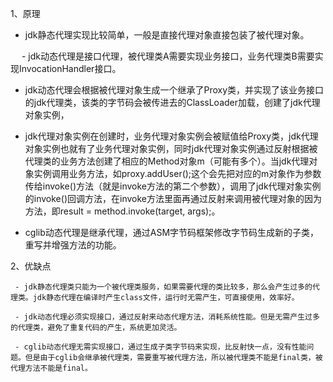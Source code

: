 1、原理

   - jdk静态代理实现比较简单，一般是直接代理对象直接包装了被代理对象。

　 - jdk动态代理是接口代理，被代理类A需要实现业务接口，业务代理类B需要实现InvocationHandler接口。

   - jdk动态代理会根据被代理对象生成一个继承了Proxy类，并实现了该业务接口的jdk代理类，该类的字节码会被传进去的ClassLoader加载，创建了jdk代理对象实例，

   - jdk代理对象实例在创建时，业务代理对象实例会被赋值给Proxy类，jdk代理对象实例也就有了业务代理对象实例，同时jdk代理对象实例通过反射根据被代理类的业务方法创建了相应的Method对象m（可能有多个）。当jdk代理对象实例调用业务方法，如proxy.addUser();这个会先把对应的m对象作为参数传给invoke()方法（就是invoke方法的第二个参数），调用了jdk代理对象实例的invoke()回调方法，在invoke方法里面再通过反射来调用被代理对象的因为方法，即result = method.invoke(target, args);。

   - cglib动态代理是继承代理，通过ASM字节码框架修改字节码生成新的子类，重写并增强方法的功能。

2、优缺点

     - jdk静态代理类只能为一个被代理类服务，如果需要代理的类比较多，那么会产生过多的代理类。jdk静态代理在编译时产生class文件，运行时无需产生，可直接使用，效率好。

     - jdk动态代理必须实现接口，通过反射来动态代理方法，消耗系统性能。但是无需产生过多的代理类，避免了重复代码的产生，系统更加灵活。

     - cglib动态代理无需实现接口，通过生成子类字节码来实现，比反射快一点，没有性能问题。但是由于cglib会继承被代理类，需要重写被代理方法，所以被代理类不能是final类，被代理方法不能是final。